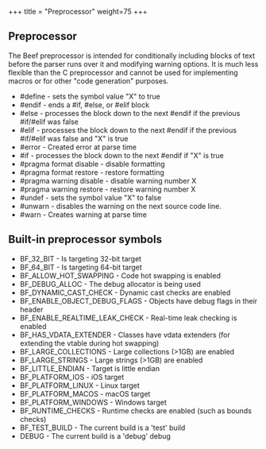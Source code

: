 +++
title = "Preprocessor"
weight=75
+++

## Preprocessor
The Beef preprocessor is intended for conditionally including blocks of text before the parser runs over it and modifying warning options. It is much less flexible than the C preprocessor and cannot be used for implementing macros or for other "code generation" purposes.

* #define <X> - sets the symbol value "X" to true 
* #endif - ends a #if, #else, or #elif block
* #else - processes the block down to the next #endif if the previous #if/#elif was false 
* #elif <X> - processes the block down to the next #endif if the previous #if/#elif was false and "X" is true
* #error <Message> - Created error at parse time
* #if <X> - processes the block down to the next #endif if "X" is true
* #pragma format disable - disable formatting
* #pragma format restore - restore formatting
* #pragma warning disable <X> - disable warning number X
* #pragma warning restore <X> - restore warning number X
* #undef <X> - sets the symbol value "X" to false
* #unwarn - disables the warning on the next source code line.
* #warn <Message> - Creates warning at parse time

## Built-in preprocessor symbols

* BF_32_BIT - Is targeting 32-bit target
* BF_64_BIT - Is targeting 64-bit target
* BF_ALLOW_HOT_SWAPPING - Code hot swapping is enabled
* BF_DEBUG_ALLOC - The debug allocator is being used
* BF_DYNAMIC_CAST_CHECK - Dynamic cast checks are enabled
* BF_ENABLE_OBJECT_DEBUG_FLAGS - Objects have debug flags in their header
* BF_ENABLE_REALTIME_LEAK_CHECK - Real-time leak checking is enabled
* BF_HAS_VDATA_EXTENDER - Classes have vdata extenders (for extending the vtable during hot swapping)
* BF_LARGE_COLLECTIONS - Large collections (>1GB) are enabled
* BF_LARGE_STRINGS - Large strings (>1GB) are enabled
* BF_LITTLE_ENDIAN - Target is little endian
* BF_PLATFORM_IOS - iOS target
* BF_PLATFORM_LINUX - Linux target
* BF_PLATFORM_MACOS - macOS target
* BF_PLATFORM_WINDOWS - Windows target
* BF_RUNTIME_CHECKS - Runtime checks are enabled (such as bounds checks)
* BF_TEST_BUILD - The current build is a 'test' build
* DEBUG - The current build is a 'debug' debug